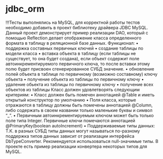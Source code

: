 jdbc_orm
========

!!!Тесты выполнялись на MySQL, для корректной работы тестов необходимо добавить в проект библиотеку драйвера JDBC MySQL.
Данный проект демонстрирует пример реализации DAO, который с помощью Reflection делает отображение класса определенного формата в таблицу в реляционной базе данных.
Функционал:
•	поддержка составных первичных ключей
•	создание таблицы по модели класса
•	вставка объекта в таблицу (если таблицы не существует, то она будет создана), если объект содержит поле автоинкрементируемого первичного ключа, то после вставки этому полю будет присвоен сгенерированное СУБД значение.
•	обновление полей объекта в таблице по первичному (возможно составному) ключу объекта
•	получение объекта из таблицы по первичному ключу
•	удаление обьекта из таблицы по первичному ключу
•	получение всех объектов из таблицы
Класс должен удовлетворять следующим критериям:
•	Класс должен быть помечен аннотацией @Table и иметь открытый конструктор по умолчанию
•	Поля класса, которые  отражаются в таблицу должны быть помечены аннотацией @Column, либо содержать в своем названии только маленькие буквы и символ “_”.
•	Первичным автоинкрементируемым ключом может быть только поле типа Integer. Первичные ключи помечаются аннотацией @PrimaryKey(boolean autoIncrement)
•	Поддерживаемые типы данных:
Т.К. в разных СУБД типы данных могут называться по-разному поддержка типов данных зависит от реализации интерфейса DbTypeConverter. Рекомендуется использоваться null-значимые типы.  В проекте есть пример реализации конвертера некоторых типов для MySQL.
